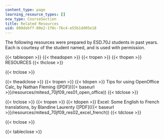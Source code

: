```yaml
---
content_type: page
learning_resource_types: []
ocw_type: CourseSection
title: Related Resources
uid: 800debff-00e2-1f8c-76c4-e55b1dd05e18
---
```


The following resources were prepared by ESD.70J students in past years. Each is courtesy of the student named, and is used with permission.

{{< tableopen >}}
{{< theadopen >}}
{{< tropen >}}
{{< thopen >}}
RESOURCES
{{< thclose >}}

{{< trclose >}}

{{< theadclose >}}
{{< tropen >}}
{{< tdopen >}}
Tips for using OpenOffice Calc, by Nathan Fleming ([PDF]({{< baseurl >}}/resources/mitesd_70jf09_res01_open_office))
{{< tdclose >}}

{{< trclose >}}
{{< tropen >}}
{{< tdopen >}}
Excel: Some English to French translations, by Blandine Laurenty ([PDF]({{< baseurl >}}/resources/mitesd_70jf09_res02_excel_french))
{{< tdclose >}}

{{< trclose >}}

{{< tableclose >}}